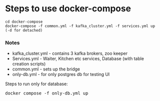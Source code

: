 # Steps to use docker-compose
```
cd docker-compose
docker-compose -f common.yml -f kafka_cluster.yml -f services.yml up
(-d for detached)
```
### Notes
- kafka_cluster.yml - contains 3 kafka brokers, zoo keeper
- Services.yml - Waiter, Kitchen etc services, Database (with table creation scripts)
- common.yml - sets up the bridge
- only-db.yml - for only postgres db for testing UI

Steps to run only for database:
<pre>docker compose -f only-db.yml up</pre>